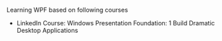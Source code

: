 

Learning WPF based on following courses

 - LinkedIn Course: Windows Presentation Foundation: 1 Build Dramatic Desktop Applications


